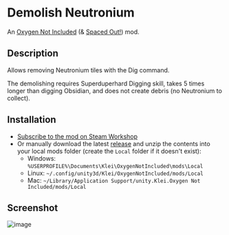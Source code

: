 ﻿# Demolish Neutronium
An [Oxygen Not Included](https://store.steampowered.com/app/457140/Oxygen_Not_Included/) (& [Spaced Out!](https://store.steampowered.com/app/1452490/Oxygen_Not_Included__Spaced_Out/)) mod.

## Description
Allows removing Neutronium tiles with the Dig command.

The demolishing requires Superduperhard Digging skill, takes 5 times longer than digging Obsidian, and does not create debris (no Neutronium to collect).

## Installation

* [Subscribe to the mod on Steam Workshop](https://steamcommunity.com/sharedfiles/filedetails/?id=2721654252)
* Or manually download the latest [release](https://github.com/modo-lv/oni-mod-demolish-neutronium/releases) and unzip the contents into your local mods folder (create the `Local` folder if it doesn't exist):
  * Windows: `%USERPROFILE%\Documents\Klei\OxygenNotIncluded\mods\Local`
  * Linux: `~/.config/unity3d/Klei/OxygenNotIncluded/mods/Local`
  * Mac: `~/Library/Application Support/unity.Klei.Oxygen Not Included/mods/Local` 

## Screenshot
![image](https://user-images.githubusercontent.com/731551/149676344-dd8e90e9-2879-4646-905c-86292969e087.png)
